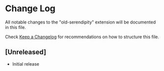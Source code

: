 # Change Log

All notable changes to the "old-serendipity" extension will be documented in this file.

Check [Keep a Changelog](http://keepachangelog.com/) for recommendations on how to structure this file.

## [Unreleased]

- Initial release

